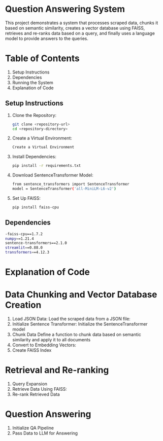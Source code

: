 # Question Answering System
This project demonstrates a system that processes scraped data, chunks it based on semantic similarity, creates a vector database using FAISS, retrieves and re-ranks data based on a query, and finally uses a language model to provide answers to the queries.

# Table of Contents
1. Setup Instructions
2. Dependencies
3. Running the System
4. Explanation of Code

## Setup Instructions

1. Clone the Repository:
    ```sh
    git clone <repository-url>
    cd <repository-directory>
    ```

2. Create a Virtual Environment:
    ```sh
    Create a Virtual Environment
    ```

3. Install Dependencies:
    ```sh
   pip install -r requirements.txt
    ```
4. Download SentenceTransformer Model:
   ```sh
   from sentence_transformers import SentenceTransformer
   model = SentenceTransformer('all-MiniLM-L6-v2')
   ```
5. Set Up FAISS:
   ```sh
   pip install faiss-cpu
   ```
## Dependencies
```sh
-faiss-cpu==1.7.2
numpy==1.21.4
sentence-transformers==2.1.0
streamlit==0.88.0
transformers==4.12.3
```
# Explanation of Code
  # Data Chunking and Vector Database Creation
  1. Load JSON Data:
     Load the scraped data from a JSON file:
  2. Initialize Sentence Transformer:
     Initialize the SentenceTransformer model
  3.  Chunk Data
      Define a function to chunk data based on semantic similarity and apply it to all documents
  4.  Convert to Embedding Vectors:
  5.  Create FAISS Index
  # Retrieval and Re-ranking
  1.  Query Expansion
  2.  Retrieve Data Using FAISS:
  3.  Re-rank Retrieved Data
  # Question Answering
  1. Initialize QA Pipeline
  2. Pass Data to LLM for Answering
     
